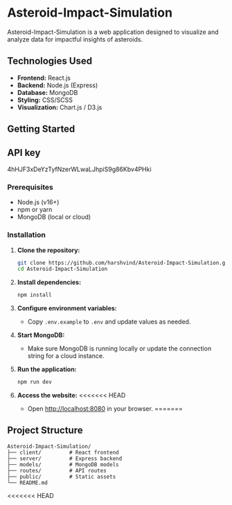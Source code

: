 # Asteroid-Impact-Simulation

Asteroid-Impact-Simulation is a web application designed to visualize and analyze data for impactful insights of asteroids.

## Technologies Used

- **Frontend:** React.js
- **Backend:** Node.js (Express)
- **Database:** MongoDB
- **Styling:** CSS/SCSS
- **Visualization:** Chart.js / D3.js

## Getting Started

## API key

4hHJF3xDeYzTyfNzerWLwaLJhpiS9g86Kbv4PHki

### Prerequisites

- Node.js (v16+)
- npm or yarn
- MongoDB (local or cloud)

### Installation

1. **Clone the repository:**
    ```bash
    git clone https://github.com/harshvind/Asteroid-Impact-Simulation.git
    cd Asteroid-Impact-Simulation
    ```

2. **Install dependencies:**
    ```bash
    npm install
    ```

3. **Configure environment variables:**
    - Copy `.env.example` to `.env` and update values as needed.

4. **Start MongoDB:**
    - Make sure MongoDB is running locally or update the connection string for a cloud instance.

5. **Run the application:**
    ```bash
    npm run dev
    ```

6. **Access the website:**
<<<<<<< HEAD
    - Open [http://localhost:8080](http://localhost:8080) in your browser.
=======


## Project Structure

```
Asteroid-Impact-Simulation/
├── client/         # React frontend
├── server/         # Express backend
├── models/         # MongoDB models
├── routes/         # API routes
├── public/         # Static assets
└── README.md
```

<<<<<<< HEAD


